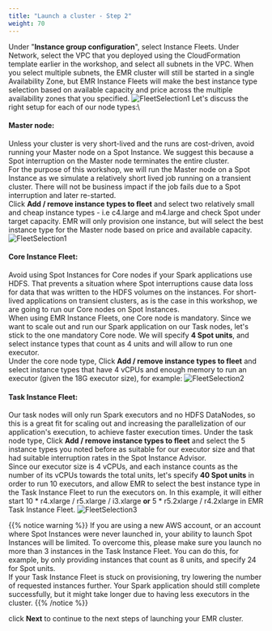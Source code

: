 ```yaml
---
title: "Launch a cluster - Step 2"
weight: 70
---
```


Under "**Instance group configuration**", select Instance Fleets. Under Network, select the VPC that you deployed using the CloudFormation template earlier in the workshop, and select all subnets in the VPC. When you select multiple subnets, the EMR cluster will still be started in a single Availability Zone, but EMR Instance Fleets will make the best instance type selection based on available capacity and price across the multiple availability zones that you specified.
![FleetSelection1](/images/running-emr-spark-apps-on-spot/emrinstancefleetsnetwork.png)
Let's discuss the right setup for each of our node types:\
#### **Master node**:
Unless your cluster is very short-lived and the runs are cost-driven, avoid running your Master node on a Spot Instance. We suggest this because a Spot interruption on the Master node terminates the entire cluster. \
For the purpose of this workshop, we will run the Master node on a Spot Instance as we simulate a relatively short lived job running on a transient cluster. There will not be business impact if the job fails due to a Spot interruption and later re-started.\
Click **Add / remove instance types to fleet** and select two relatively small and cheap instance types - i.e c4.large and m4.large and check Spot under target capacity. EMR will only provision one instance, but will select the best instance type for the Master node based on price and available capacity.
![FleetSelection1](/images/running-emr-spark-apps-on-spot/emrinstancefleets-master.png)


#### **Core Instance Fleet**:
Avoid using Spot Instances for Core nodes if your Spark applications use HDFS. That prevents a situation where Spot interruptions cause data loss for data that was written to the HDFS volumes on the instances. For short-lived applications on transient clusters, as is the case in this workshop, we are going to run our Core nodes on Spot Instances.\
When using EMR Instance Fleets, one Core node is mandatory. Since we want to scale out and run our Spark application on our Task nodes, let's stick to the one mandatory Core node. We will specify **4 Spot units**, and select instance types that count as 4 units and will allow to run one executor.\
Under the core node type, Click **Add / remove instance types to fleet** and select instance types that have 4 vCPUs and enough memory to run an executor (given the 18G executor size), for example: 
![FleetSelection2](/images/running-emr-spark-apps-on-spot/emrinstancefleets-core1.png)

#### **Task Instance Fleet**:
Our task nodes will only run Spark executors and no HDFS DataNodes, so this is a great fit for scaling out and increasing the parallelization of our application's execution, to achieve faster execution times.
Under the task node type, Click **Add / remove instance types to fleet** and select the 5 instance types you noted before as suitable for our executor size and that had suitable interruption rates in the Spot Instance Advisor.\
Since our executor size is 4 vCPUs, and each instance counts as the number of its vCPUs towards the total units, let's specify **40 Spot units** in order to run 10 executors, and allow EMR to select the best instance type in the Task Instance Fleet to run the executors on. In this example, it will either start 10 * r4.xlarge / r5.xlarge / i3.xlarge **or** 5 * r5.2xlarge / r4.2xlarge in EMR Task Instance Fleet.
![FleetSelection3](/images/running-emr-spark-apps-on-spot/emrinstancefleets-task2.png)

{{% notice warning %}}
If you are using a new AWS account, or an account where Spot Instances were never launched in, your ability to launch Spot Instances will be limited. To overcome this, please make sure you launch no more than 3 instances in the Task Instance Fleet. You can do this, for example, by only providing instances that count as 8 units, and specify 24 for Spot units.\
If your Task Instance Fleet is stuck on provisioning, try lowering the number of requested instances further.
Your Spark application should still complete successfully, but it might take longer due to having less executors in the cluster.
{{% /notice %}}

click **Next** to continue to the next steps of launching your EMR cluster.


